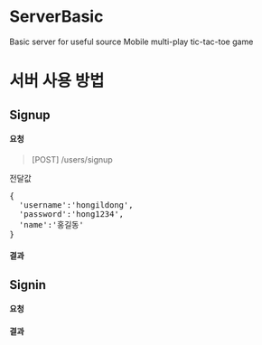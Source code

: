 # ServerBasic
Basic server for useful source
Mobile multi-play tic-tac-toe game

# 서버 사용 방법

## Signup
#### 요청
> [POST] /users/signup


전달값
<pre>
{
  'username':'hongildong',
  'password':'hong1234',
  'name':'홍길동'
}
</pre>

#### 결과

## Signin
#### 요청

#### 결과
